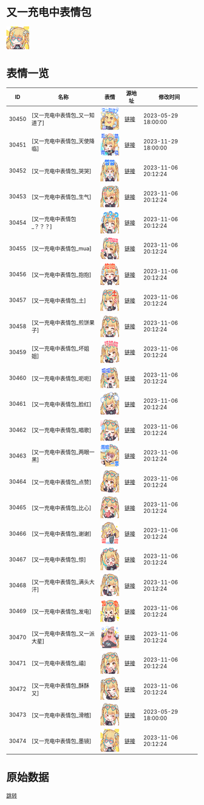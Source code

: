 # 又一充电中表情包

<img src="./cover.png" height="60" alt="cover" />

# 表情一览

|ID|名称|表情|源地址|修改时间|
|----|----|----|----|----|
|30450|[又一充电中表情包_又一知道了]|<img src="./pic/030450_%5B又一充电中表情包_又一知道了%5D.png" height="60" alt="又一知道了"/>|[链接](https://i0.hdslb.com/bfs/activity-plat/static/20231013/75b264943efa8c4a366d53fef124bfe8/XdgDrEWw89.png)|2023-05-29 18:00:00|
|30451|[又一充电中表情包_天使降临]|<img src="./pic/030451_%5B又一充电中表情包_天使降临%5D.png" height="60" alt="天使降临"/>|[链接](https://i0.hdslb.com/bfs/activity-plat/static/20231013/75b264943efa8c4a366d53fef124bfe8/XXE6TyCgkU.png)|2023-11-29 18:00:00|
|30452|[又一充电中表情包_哭哭]|<img src="./pic/030452_%5B又一充电中表情包_哭哭%5D.png" height="60" alt="哭哭"/>|[链接](https://i0.hdslb.com/bfs/activity-plat/static/20231013/75b264943efa8c4a366d53fef124bfe8/D1bZqqqo20.png)|2023-11-06 20:12:24|
|30453|[又一充电中表情包_生气]|<img src="./pic/030453_%5B又一充电中表情包_生气%5D.png" height="60" alt="生气"/>|[链接](https://i0.hdslb.com/bfs/activity-plat/static/20231013/75b264943efa8c4a366d53fef124bfe8/yQU5J1jTJa.png)|2023-11-06 20:12:24|
|30454|[又一充电中表情包_？？？]|<img src="./pic/030454_%5B又一充电中表情包_？？？%5D.png" height="60" alt="？？？"/>|[链接](https://i0.hdslb.com/bfs/activity-plat/static/20231013/75b264943efa8c4a366d53fef124bfe8/51f2kG3FI4.png)|2023-11-06 20:12:24|
|30455|[又一充电中表情包_mua]|<img src="./pic/030455_%5B又一充电中表情包_mua%5D.png" height="60" alt="mua"/>|[链接](https://i0.hdslb.com/bfs/activity-plat/static/20231013/75b264943efa8c4a366d53fef124bfe8/MpOgcnfpxL.png)|2023-11-06 20:12:24|
|30456|[又一充电中表情包_抱抱]|<img src="./pic/030456_%5B又一充电中表情包_抱抱%5D.png" height="60" alt="抱抱"/>|[链接](https://i0.hdslb.com/bfs/activity-plat/static/20231013/75b264943efa8c4a366d53fef124bfe8/eMCT2dHajQ.png)|2023-11-06 20:12:24|
|30457|[又一充电中表情包_土]|<img src="./pic/030457_%5B又一充电中表情包_土%5D.png" height="60" alt="土"/>|[链接](https://i0.hdslb.com/bfs/activity-plat/static/20231013/75b264943efa8c4a366d53fef124bfe8/21yord80aF.png)|2023-11-06 20:12:24|
|30458|[又一充电中表情包_煎饼果子]|<img src="./pic/030458_%5B又一充电中表情包_煎饼果子%5D.png" height="60" alt="煎饼果子"/>|[链接](https://i0.hdslb.com/bfs/activity-plat/static/20231013/75b264943efa8c4a366d53fef124bfe8/pJxsesCsKP.png)|2023-11-06 20:12:24|
|30459|[又一充电中表情包_坏姐姐]|<img src="./pic/030459_%5B又一充电中表情包_坏姐姐%5D.png" height="60" alt="坏姐姐"/>|[链接](https://i0.hdslb.com/bfs/activity-plat/static/20231013/75b264943efa8c4a366d53fef124bfe8/mT4kYfg4H4.png)|2023-11-06 20:12:24|
|30460|[又一充电中表情包_呃呃]|<img src="./pic/030460_%5B又一充电中表情包_呃呃%5D.png" height="60" alt="呃呃"/>|[链接](https://i0.hdslb.com/bfs/activity-plat/static/20231013/75b264943efa8c4a366d53fef124bfe8/qE9wcFCmSj.png)|2023-11-06 20:12:24|
|30461|[又一充电中表情包_脸红]|<img src="./pic/030461_%5B又一充电中表情包_脸红%5D.png" height="60" alt="脸红"/>|[链接](https://i0.hdslb.com/bfs/activity-plat/static/20231013/75b264943efa8c4a366d53fef124bfe8/FR5PvBx1Um.png)|2023-11-06 20:12:24|
|30462|[又一充电中表情包_唱歌]|<img src="./pic/030462_%5B又一充电中表情包_唱歌%5D.png" height="60" alt="唱歌"/>|[链接](https://i0.hdslb.com/bfs/activity-plat/static/20231013/75b264943efa8c4a366d53fef124bfe8/3L8Zmp2M4q.png)|2023-11-06 20:12:24|
|30463|[又一充电中表情包_两眼一黑]|<img src="./pic/030463_%5B又一充电中表情包_两眼一黑%5D.png" height="60" alt="两眼一黑"/>|[链接](https://i0.hdslb.com/bfs/activity-plat/static/20231013/75b264943efa8c4a366d53fef124bfe8/eDalDCYBYt.png)|2023-11-06 20:12:24|
|30464|[又一充电中表情包_点赞]|<img src="./pic/030464_%5B又一充电中表情包_点赞%5D.png" height="60" alt="点赞"/>|[链接](https://i0.hdslb.com/bfs/activity-plat/static/20231013/75b264943efa8c4a366d53fef124bfe8/vjxMLQ3USl.png)|2023-11-06 20:12:24|
|30465|[又一充电中表情包_比心]|<img src="./pic/030465_%5B又一充电中表情包_比心%5D.png" height="60" alt="比心"/>|[链接](https://i0.hdslb.com/bfs/activity-plat/static/20231013/75b264943efa8c4a366d53fef124bfe8/tRTTG0pNzx.png)|2023-11-06 20:12:24|
|30466|[又一充电中表情包_谢谢]|<img src="./pic/030466_%5B又一充电中表情包_谢谢%5D.png" height="60" alt="谢谢"/>|[链接](https://i0.hdslb.com/bfs/activity-plat/static/20231013/75b264943efa8c4a366d53fef124bfe8/zBDuKrO7or.png)|2023-11-06 20:12:24|
|30467|[又一充电中表情包_惊]|<img src="./pic/030467_%5B又一充电中表情包_惊%5D.png" height="60" alt="惊"/>|[链接](https://i0.hdslb.com/bfs/activity-plat/static/20231013/75b264943efa8c4a366d53fef124bfe8/tEgVfQm5ra.png)|2023-11-06 20:12:24|
|30468|[又一充电中表情包_满头大汗]|<img src="./pic/030468_%5B又一充电中表情包_满头大汗%5D.png" height="60" alt="满头大汗"/>|[链接](https://i0.hdslb.com/bfs/activity-plat/static/20231013/75b264943efa8c4a366d53fef124bfe8/eODKAfoHwt.png)|2023-11-06 20:12:24|
|30469|[又一充电中表情包_发电]|<img src="./pic/030469_%5B又一充电中表情包_发电%5D.png" height="60" alt="发电"/>|[链接](https://i0.hdslb.com/bfs/activity-plat/static/20231013/75b264943efa8c4a366d53fef124bfe8/VoCOnSNHwD.png)|2023-11-06 20:12:24|
|30470|[又一充电中表情包_又一派大星]|<img src="./pic/030470_%5B又一充电中表情包_又一派大星%5D.png" height="60" alt="又一派大星"/>|[链接](https://i0.hdslb.com/bfs/activity-plat/static/20231106/1ccf6ad44afe4d0a84f1906965af6cb9/ekKU84f6xw.png)|2023-11-06 20:12:24|
|30471|[又一充电中表情包_禧]|<img src="./pic/030471_%5B又一充电中表情包_禧%5D.png" height="60" alt="禧"/>|[链接](https://i0.hdslb.com/bfs/activity-plat/static/20231106/1ccf6ad44afe4d0a84f1906965af6cb9/5ZoY64EuSb.png)|2023-11-06 20:12:24|
|30472|[又一充电中表情包_酥酥又]|<img src="./pic/030472_%5B又一充电中表情包_酥酥又%5D.png" height="60" alt="酥酥又"/>|[链接](https://i0.hdslb.com/bfs/activity-plat/static/20231106/1ccf6ad44afe4d0a84f1906965af6cb9/QI32U4k0VS.png)|2023-11-06 20:12:24|
|30473|[又一充电中表情包_滑稽]|<img src="./pic/030473_%5B又一充电中表情包_滑稽%5D.png" height="60" alt="滑稽"/>|[链接](https://i0.hdslb.com/bfs/activity-plat/static/20231106/1ccf6ad44afe4d0a84f1906965af6cb9/ibrdGVxyZ1.png)|2023-05-29 18:00:00|
|30474|[又一充电中表情包_墨镜]|<img src="./pic/030474_%5B又一充电中表情包_墨镜%5D.png" height="60" alt="墨镜"/>|[链接](https://i0.hdslb.com/bfs/activity-plat/static/20231106/1ccf6ad44afe4d0a84f1906965af6cb9/dS5zXwRR8q.png)|2023-11-06 20:12:24|

# 原始数据

[跳转](./raw.json)


